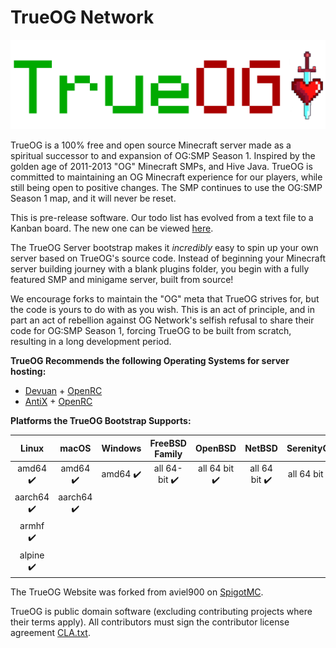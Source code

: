 # TrueOG Network

![Icon](https://github.com/true-og/website/blob/main/assets/images/logos/Logo-Alternate-Transparent.png)

TrueOG is a 100% free and open source Minecraft server made as a spiritual successor to and expansion of OG:SMP Season 1. Inspired by the golden age of 2011-2013 "OG" Minecraft SMPs, and Hive Java. TrueOG is committed to maintaining an OG Minecraft experience for our players, while still being open to positive changes. The SMP continues to use the OG:SMP Season 1 map, and it will never be reset.

This is pre-release software. Our todo list has evolved from a text file to a Kanban board. The new one can be viewed [here](https://tree.taiga.io/project/notalexnoyle-true-og/).

The TrueOG Server bootstrap makes it *incredibly* easy to spin up your own server based on TrueOG's source code. Instead of beginning your Minecraft server building journey with a blank plugins folder, you begin with a fully featured SMP and minigame server, built from source!

We encourage forks to maintain the "OG" meta that TrueOG strives for, but the code is yours to do with as you wish. This is an act of principle, and in part an act of rebellion against OG Network's selfish refusal to share their code for OG:SMP Season 1, forcing TrueOG to be built from scratch, resulting in a long development period.

**TrueOG Recommends the following Operating Systems for server hosting:**

- [Devuan](https://devuan.org/) + [OpenRC](https://wiki.gentoo.org/wiki/OpenRC/Users)
- [AntiX](https://antixlinux.com/) + [OpenRC](https://wiki.gentoo.org/wiki/OpenRC/Users)

**Platforms the TrueOG Bootstrap Supports:**

|Linux|macOS|Windows|FreeBSD Family|OpenBSD|NetBSD|SerenityOS|iOS (Jailbroken)|Android|
|:---:|:---:|:---:|:---:|:---:|:---:|:---:|:---:|:---:|
|amd64 :heavy_check_mark:|amd64 :heavy_check_mark:|amd64 :heavy_check_mark:|all 64-bit :heavy_check_mark:|all 64 bit :heavy_check_mark:|all 64 bit :heavy_check_mark:|all 64 bit :heavy_check_mark:|armv7 :heavy_check_mark:|aarch64 :heavy_check_mark:|
|aarch64 :heavy_check_mark:|aarch64 :heavy_check_mark:|
|armhf :heavy_check_mark:|
|alpine :heavy_check_mark:|

The TrueOG Website was forked from aviel900 on [SpigotMC](https://www.spigotmc.org/resources/minecraft-one-page-template.59734/).

TrueOG is public domain software (excluding contributing projects where their terms apply). All contributors must sign the contributor license agreement [CLA.txt](https://github.com/NotAlexNoyle/true-og/blob/main/CLA.txt).
